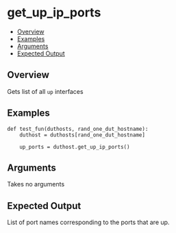 # get_up_ip_ports

- [Overview](#overview)
- [Examples](#examples)
- [Arguments](#arguments)
- [Expected Output](#expected-output)

## Overview
Gets list of all `up` interfaces

## Examples
```
def test_fun(duthosts, rand_one_dut_hostname):
    duthost = duthosts[rand_one_dut_hostname]

    up_ports = duthost.get_up_ip_ports()
```

## Arguments
Takes no arguments

## Expected Output
List of port names corresponding to the ports that are up.